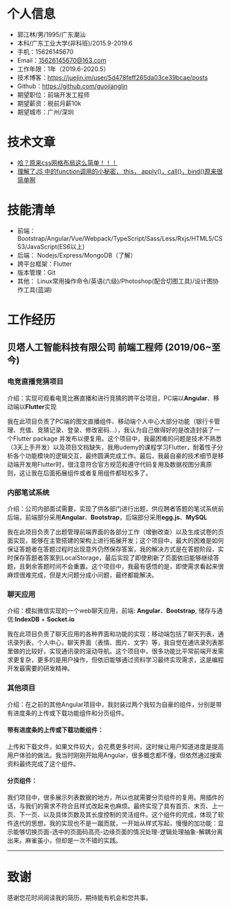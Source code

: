 # 个人信息

 - 郭江林/男/1995/广东潮汕
 - 本科/广东工业大学(非科班)/2015.9-2019.6
 - 手机：15626145670
 - Email：15626145670@163.com
 - 工作年限：1年（2019.6-2020.5）
 - 技术博客：https://juejin.im/user/5d478feff265da03ce39bcae/posts
 - Github：https://github.com/guojianglin
 - 期望职位：前端开发工程师
 - 期望薪资：税前月薪10k
 - 期望城市：广州/深圳

# 技术文章
- [哈？原来css网格布局这么简单！！！](https://juejin.im/post/5d6d3417e51d4561c541a701)
- [理解了JS 中的function调用的小秘密， this， apply()，call()，bind()原来很简单啊](https://juejin.im/post/5d4facb6e51d4561ce5a1c17)

# 技能清单
- 前端：Bootstrap/Angular/Vue/Webpack/TypeScript/Sass/Less/Rxjs/HTML5/CSS3/JavaScript(ES6以上)
- 后端： Nodejs/Express/MongoDB（了解）
- 跨平台框架：Flutter
- 版本管理：Git
- 其他： Linux常用操作命令/英语(六级)/Photoshop(配合切图工具)/设计图协作工具(蓝湖)

# 工作经历

## 贝塔人工智能科技有限公司 前端工程师 (2019/06~至今)

### 电竞直播竞猜项目
介绍：实现可观看电竞比赛直播和进行竞猜的跨平台项目，PC端以**Angular**、移动端以**Flutter**实现

我在此项目负责了PC端的图文直播组件、移动端个人中心大部分功能（银行卡管理、充值、竞猜记录、登录、修改密码...），我认为自己做得好的是改造封装了一个Flutter package 并发布以便复用。这个项目中，我最困难的问题是技术不熟悉（3天上手开发）以及项目文档缺失，我用udemy的课程学习Flutter，耐着性子分析各个功能模块的逻辑交互，最终圆满完成工作。最后，我最自豪的技术细节是移动端开发用Flutter时，很注意符合官方规范和遵守代码复用及数据视图分离原则，这让我在后面拓展组件或者复用组件都轻松多了。

### 内部笔试系统
介绍：公司内部面试需要，实现了供各部门进行出题，供应聘者答题的笔试系统前后端，前端部分采用**Angular**、**Bootstrap**，后端部分采用**egg.js**、**MySQL**

我在此项目负责了出题管理前端界面的各部分工作（增删改查）以及生成试卷的页面实现，能够在主管搭建的架构上进行拓展开发；这个项目中，最大的困难是如何保证答题者在答题过程时出现意外仍然保存答案，我的解决方式是在答题阶段，实时保存答题者答案到LocalStorage，最后实现了即使刷新了页面依旧能够继续答题，且剩余答题时间不会重置。这个项目中，我最有感悟的是，即使需求看起来很麻烦很难完成，但是大问题分成小问题，最终都能解决。

### 聊天应用
介绍：模拟微信实现的一个web聊天应用，前端: **Angular**、**Bootstrap**, 储存与通信:**IndexDB** + **Socket.io**

我在此项目负责了聊天应用的各种界面和功能的实现：移动端包括了聊天列表，通讯录列表，个人中心，聊天界面（表情、图片、文字）等，我自觉在通讯录列表那里做的比较好，实现通讯录的滚动导航。这个项目中，很多功能比平常前端开发需求更复杂，更多的是用户操作，但依旧能够通过资料学习最终实现需求，这是编程开发最需要的研发精神。

### 其他项目
介绍：在之前的其他Angular项目中，我封装过两个我较为自豪的组件，分别是带有进度条的上传或下载功能组件和分页组件。

#### 带有进度条的上传或下载功能组件：
上传和下载文件，如果文件较大，会花费更多时间，这时候让用户知道进度是提高用户体验的做法。我当时刚刚开始用Angular，很多概念都不懂，但依然通过搜索资料最终完成了这个组件。

#### 分页组件：
我们项目中，很多展示列表数据的地方，所以也就需要分页组件的复用。用插件的话，与我们的需求不符合且样式改起来也麻烦。最终实现了具有首页、末页、上一页、下一页、以及具体页数及其长度控制的灵活组件。这个组件的完成，体现了软件迭代的思想，我的实现也不是一蹴而就，一开始从样式写起，慢慢的加功能：显示能够切换页面-选中的页面码高亮-边缘页面的情况处理-逻辑处理抽象-解耦分离出来。麻雀虽小，但却是一次不错的实践。

---
# 致谢
感谢您花时间阅读我的简历，期待能有机会和您共事。